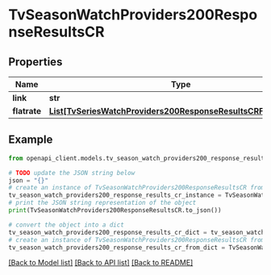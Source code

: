 # TvSeasonWatchProviders200ResponseResultsCR


## Properties

Name | Type | Description | Notes
------------ | ------------- | ------------- | -------------
**link** | **str** |  | [optional] 
**flatrate** | [**List[TvSeriesWatchProviders200ResponseResultsCRFlatrateInner]**](TvSeriesWatchProviders200ResponseResultsCRFlatrateInner.md) |  | [optional] 

## Example

```python
from openapi_client.models.tv_season_watch_providers200_response_results_cr import TvSeasonWatchProviders200ResponseResultsCR

# TODO update the JSON string below
json = "{}"
# create an instance of TvSeasonWatchProviders200ResponseResultsCR from a JSON string
tv_season_watch_providers200_response_results_cr_instance = TvSeasonWatchProviders200ResponseResultsCR.from_json(json)
# print the JSON string representation of the object
print(TvSeasonWatchProviders200ResponseResultsCR.to_json())

# convert the object into a dict
tv_season_watch_providers200_response_results_cr_dict = tv_season_watch_providers200_response_results_cr_instance.to_dict()
# create an instance of TvSeasonWatchProviders200ResponseResultsCR from a dict
tv_season_watch_providers200_response_results_cr_from_dict = TvSeasonWatchProviders200ResponseResultsCR.from_dict(tv_season_watch_providers200_response_results_cr_dict)
```
[[Back to Model list]](../README.md#documentation-for-models) [[Back to API list]](../README.md#documentation-for-api-endpoints) [[Back to README]](../README.md)


